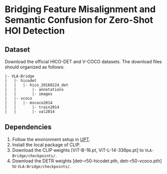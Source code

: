 # Bridging Feature Misalignment and Semantic Confusion for Zero-Shot HOI Detection

## Dataset
Download the official HICO-DET and V-COCO datasets. The download files should organized as follows:
```
|- VLA-Bridge  
|   |- hicodet  
|   |   |- hico_20160224_det  
|   |       |- annotations  
|   |       |- images  
|   |- vcoco  
|   |   |- mscoco2014  
|   |       |- train2014  
|   |       |- val2014      
```

## Dependencies
1. Follow the environment setup in [UPT](https://github.com/fredzzhang/upt).
2. Install the local package of CLIP.
3. Download the CLIP weights [ViT-B-16.pt, ViT-L-14-336px.pt] to `VLA-Bridge/checkpoints/`.
4. Download the DETR weights [detr-r50-hicodet.pth, detr-r50-vcoco.pth] to `VLA-Bridge/checkpoints/`.
